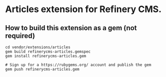 # Articles extension for Refinery CMS.

## How to build this extension as a gem (not required)

    cd vendor/extensions/articles
    gem build refinerycms-articles.gemspec
    gem install refinerycms-articles.gem

    # Sign up for a https://rubygems.org/ account and publish the gem
    gem push refinerycms-articles.gem
